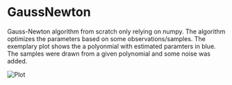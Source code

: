 # GaussNewton

Gauss-Newton algorithm from scratch only relying on numpy. The algorithm optimizes the parameters based on some observations/samples. The exemplary plot shows the a polyonmial with estimated paramters in blue. The samples were drawn from a given polynomial and some noise was added.


![Plot](https://github.com/pbrandl/gauss_newton/blob/main/GN_opt.png)
